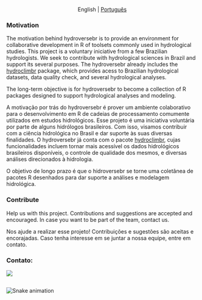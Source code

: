 <p align="center">
  <span>English</span> |
  <a href="https://github.com/hydroversebr/hydroversebr/blob/main/lang/portugues/README.md">Português</a>

### Motivation

The motivation behind hydroversebr is to provide an environment for collaborative development in R of toolsets commonly used in hydrological studies. This project is a voluntary iniciative from a few Brazilian hydrologists. We seek to contribute with hydrological sciences in Brazil and support its several purposes. The hydroversebr already includes the <a href="https://github.com/hydroversebr/hydrobr">hydroclimbr</a> package, which provides acess to Brazilian hydrological datasets, data quality check, and several hydrological analyses.

The long-term objective is for hydroversebr to become a collection of R packages designed to support hydrological analyses and modeling.


A motivação por trás do hydroversebr é prover um ambiente colaborativo para o desenvolvimento em R de cadeias de processamento comumente utilizados em estudos hidrológicos. Esse projeto é uma iniciativa voluntária por parte de alguns hidrólogos brasileiros. Com isso, visamos contribuir com a ciência hidrológica no Brasil e dar suporte às suas diversas finalidades. O hydroversebr já conta com o pacote <a href="https://github.com/hydroversebr/hydrobr">hydroclimbr</a>, cujas funcionalidades incluem tornar mais acessível os dados hidrológicos brasileiros disponíveis, o controle de qualidade dos mesmos, e diversas análises direcionados à hidrologia. 

O objetivo de longo prazo é que o hidroversebr se torne uma coletânea de pacotes R desenhados para dar suporte a análises e modelagem hidrológica. 


### Contribute

Help us with this project. Contributions and suggestions are accepted and encouraged.
In case you want to be part of the team, contact us.


Nos ajude a realizar esse projeto! Contribuições e sugestões são aceitas e encorajadas. 
Caso tenha interesse em se juntar a nossa equipe, entre em contato. 


### Contato:

<div> 
  <a href = "mailto:hydroversebr@gmail.com; tcalegario@gmail.com; daniel_althoff@hotmail.com;"><img src="https://img.shields.io/badge/Gmail-D14836?style=for-the-badge&logo=gmail&logoColor=white" target="_blank"></a>

##

  ![Snake animation](https://github.com/hydroversebr/hydroversebr/blob/output/github-contribution-grid-snake.svg)
